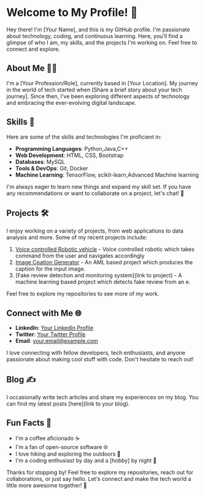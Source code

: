 # Welcome to My Profile! 👋

Hey there! I'm [Your Name], and this is my GitHub profile. I'm passionate about technology, coding, and continuous learning. Here, you'll find a glimpse of who I am, my skills, and the projects I'm working on. Feel free to connect and explore.

## About Me 🧑‍💻

I'm a [Your Profession/Role], currently based in [Your Location]. My journey in the world of tech started when [Share a brief story about your tech journey]. Since then, I've been exploring different aspects of technology and embracing the ever-evolving digital landscape.

## Skills 🚀

Here are some of the skills and technologies I'm proficient in:

- **Programming Languages**: Python,Java,C++
- **Web Development**: HTML, CSS, Bootstrap
- **Databases**: MySQL
- **Tools & DevOps**: Git, Docker
- **Machine Learning**: TensorFlow, scikit-learn,Advanced Machine learning

I'm always eager to learn new things and expand my skill set. If you have any recommendations or want to collaborate on a project, let's chat! 💬

## Projects 🛠️

I enjoy working on a variety of projects, from web applications to data analysis and more. Some of my recent projects include:

1. [Voice controlled Robotic vehicle](https://github.com/Basim03/Voice-Controlled-Robotic-Vehicle) - Voice controlled robotic which takes command from the user and navigates accordingly
2. [Image Cpation Generator](https://github.com/Basim03/Image-caption-generator) - An AML based project which produces the caption for the input image.
3. [Fake review detection and monitoring system](link to project) - A machine learning based project which detects fake review from an e.

Feel free to explore my repositories to see more of my work.

## Connect with Me 🌐

- **LinkedIn**: [Your LinkedIn Profile](https://www.linkedin.com/in/basim-siddiqui-13055a229/)
- **Twitter**: [Your Twitter Profile](https://twitter.com/your-username)
- **Email**: your.email@example.com

I love connecting with fellow developers, tech enthusiasts, and anyone passionate about making cool stuff with code. Don't hesitate to reach out!

## Blog ✍️

I occasionally write tech articles and share my experiences on my blog. You can find my latest posts [here](link to your blog).

## Fun Facts 🎉

- I'm a coffee aficionado ☕
- I'm a fan of open-source software 🌐
- I love hiking and exploring the outdoors 🌲
- I'm a coding enthusiast by day and a [hobby] by night 🌙

Thanks for stopping by! Feel free to explore my repositories, reach out for collaborations, or just say hello. Let's connect and make the tech world a little more awesome together! 🚀
